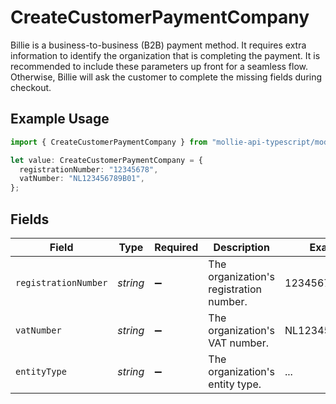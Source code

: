 # CreateCustomerPaymentCompany

Billie is a business-to-business (B2B) payment method. It requires extra information to identify the organization
that is completing the payment. It is recommended to include these parameters up front for a seamless flow.
Otherwise, Billie will ask the customer to complete the missing fields during checkout.

## Example Usage

```typescript
import { CreateCustomerPaymentCompany } from "mollie-api-typescript/models/operations";

let value: CreateCustomerPaymentCompany = {
  registrationNumber: "12345678",
  vatNumber: "NL123456789B01",
};
```

## Fields

| Field                                   | Type                                    | Required                                | Description                             | Example                                 |
| --------------------------------------- | --------------------------------------- | --------------------------------------- | --------------------------------------- | --------------------------------------- |
| `registrationNumber`                    | *string*                                | :heavy_minus_sign:                      | The organization's registration number. | 12345678                                |
| `vatNumber`                             | *string*                                | :heavy_minus_sign:                      | The organization's VAT number.          | NL123456789B01                          |
| `entityType`                            | *string*                                | :heavy_minus_sign:                      | The organization's entity type.         | ...                                     |